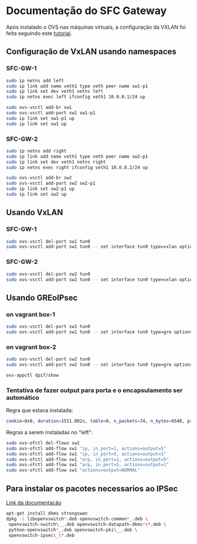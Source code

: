 # Documentação do SFC Gateway

Após instalado o OVS nas máquinas virtuais, a configuração da VXLAN foi feita seguindo este [tutorial](https://costiser.ro/2016/07/07/overlay-tunneling-with-openvswitch-gre-vxlan-geneve-greoipsec/).

## Configuração de VxLAN usando namespaces

### SFC-GW-1

```bash
sudo ip netns add left
sudo ip link add name veth1 type veth peer name sw1-p1
sudo ip link set dev veth1 netns left
sudo ip netns exec left ifconfig veth1 10.0.0.1/24 up

sudo ovs-vsctl add-br sw1
sudo ovs-vsctl add-port sw1 sw1-p1
sudo ip link set sw1-p1 up
sudo ip link set sw1 up
```

### SFC-GW-2

```bash
sudo ip netns add right
sudo ip link add name veth1 type veth peer name sw2-p1
sudo ip link set dev veth1 netns right
sudo ip netns exec right ifconfig veth1 10.0.0.2/24 up

sudo ovs-vsctl add-br sw2
sudo ovs-vsctl add-port sw2 sw2-p1
sudo ip link set sw2-p1 up
sudo ip link set sw2 up
```

## Usando VxLAN

### SFC-GW-1

```bash
sudo ovs-vsctl del-port sw1 tun0
sudo ovs-vsctl add-port sw1 tun0 -- set interface tun0 type=vxlan options:remote_ip=172.16.30.84 options:key=123
```

### SFC-GW-2

```bash
sudo ovs-vsctl del-port sw2 tun0
sudo ovs-vsctl add-port sw2 tun0 -- set interface tun0 type=vxlan options:remote_ip=172.16.30.86 options:key=123
```

## Usando GREoIPsec

### on vagrant box-1

```bash
sudo ovs-vsctl del-port sw1 tun0
sudo ovs-vsctl add-port sw1 tun0 -- set interface tun0 type=gre options:remote_ip=172.16.30.84 options:psk=test123
```

### on vagrant box-2

```bash
sudo ovs-vsctl del-port sw2 tun0
sudo ovs-vsctl add-port sw2 tun0 -- set interface tun0 type=gre options:remote_ip=172.16.30.86 options:psk=test123
```

```bash
ovs-appctl dpif/show
```

### Tentativa de fazer output para porta e o encapsulamento ser automático

Regra que estava instalada:

```bash
cookie=0x0, duration=1511.002s, table=0, n_packets=74, n_bytes=6548, priority=0 actions=NORMAL
```

Regras a serem instaladas no "left":

```bash
sudo ovs-ofctl del-flows sw1
sudo ovs-ofctl add-flow sw1 "ip, in_port=1, actions=output=5"
sudo ovs-ofctl add-flow sw1 "ip, in_port=5, actions=output=1"
sudo ovs-ofctl add-flow sw1 "arp, in_port=1, actions=output=5"
sudo ovs-ofctl add-flow sw1 "arp, in_port=5, actions=output=1"
sudo ovs-ofctl add-flow sw1 "actions=output=NORMAL"
```

## Para instalar os pacotes necessarios ao IPSec

[Link da documentação](http://docs.openvswitch.org/en/latest/tutorials/ipsec/)

```bash
apt-get install dkms strongswan
dpkg -i libopenvswitch*.deb openvswitch-common*_.deb \
 openvswitch-switch\__.deb openvswitch-datapath-dkms*\*.deb \
 python-openvswitch*_.deb openvswitch-pki\__.deb \
 openvswitch-ipsec\_\*.deb
```
